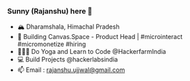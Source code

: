 ### Sunny (Rajanshu) here 👋

- 🏔️ Dharamshala, Himachal Pradesh
- 🚀 Building Canvas.Space - Product Head | #microinteract #micromonetize #hiring
- 👨🏻‍💻 Do Yoga and Learn to Code @HackerfarmIndia
- 💻 Build Projects @hackerlabsindia
- 📫 Email : rajanshu.ujjwal@gmail.com  
